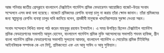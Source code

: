 আজ শনিবার জাতীয় প্রেসক্লাবে বাংলাদেশ টেক্সটাইল গার্মেন্টস শ্রমিক ফেডারেশন আয়োজিত বাজেট-উত্তর সংবাদ সম্মেলনে এসব কথা বলা হয়েছে। বাজেটে শ্রমিকদের রেশনিং ব্যবস্থা চালু না করায় তাঁরা ক্ষোভ জানান। তাঁরা শ্রমিকদের জন্য স্বল্পমূল্যে রেশনিং ব্যবস্থা চালুর দাবি জানিয়ে বলেন, শ্রমজীবী মানুষকে খাদ্যনিরাপত্তার সুরক্ষা দেওয়া সম্ভব।

সংবাদ সম্মেলনে লিখিত বক্তব্য পাঠ করেন মাহবুবুর রহমান ইসমাইল। এ সময় উপস্থিত ছিলেন টেক্সটাইল গার্মেন্টস শ্রমিক ফেডারেশনের সভাপতি আবুল হোসেন, বাংলাদেশ গার্মেন্টস শ্রমিক মুক্তি আন্দোলনের সভাপতি শবনম হাফিজ, গ্রীন বাংলা গার্মেন্টস শ্রমিক ফেডারেশনের সভাপতি সুলতানা আক্তার, বাংলাদেশ গার্মেন্টস ও সোয়েটার শ্রমিক টিইউসির আইনবিষয়ক সম্পাদক কে এম মিন্টু, শ্রমিকনেতা এফ এম আবু সাঈদ ও আবু সুফিয়ান।  
